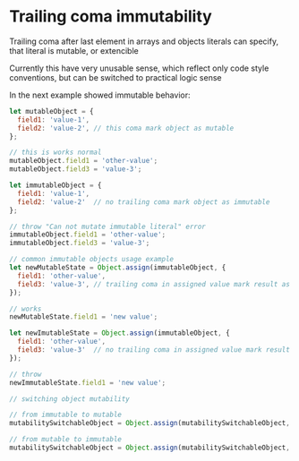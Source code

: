 # Trailing coma immutability

Trailing coma after last element in arrays and objects literals can specify, that literal is mutable, or extencible

Currently this have very unusable sense, which reflect only code style conventions, but can be switched to practical logic sense

In the next example showed immutable behavior:
```javascript
let mutableObject = {
  field1: 'value-1',
  field2: 'value-2', // this coma mark object as mutable
};

// this is works normal
mutableObject.field1 = 'other-value'; 
mutableObject.field3 = 'value-3'; 

let immutableObject = {
  field1: 'value-1',
  field2: 'value-2'  // no trailing coma mark object as immutable
};

// throw "Can not mutate immutable literal" error
immutableObject.field1 = 'other-value';
immutableObject.field3 = 'value-3';

// common immutable objects usage example
let newMutableState = Object.assign(immutableObject, {
  field1: 'other-value',
  field3: 'value-3', // trailing coma in assigned value mark result as mutable
});

// works
newMutableState.field1 = 'new value';

let newImutableState = Object.assign(immutableObject, {
  field1: 'other-value',
  field3: 'value-3'  // no trailing coma in assigned value mark result as immutable
});

// throw
newImmutableState.field1 = 'new value';

// switching object mutability

// from immutable to mutable
mutabilitySwitchableObject = Object.assign(mutabilitySwitchableObject, {,});

// from mutable to immutable
mutabilitySwitchableObject = Object.assign(mutabilitySwitchableObject, {});
```
